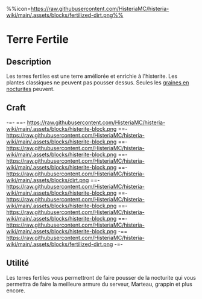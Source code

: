 %%icon=https://raw.githubusercontent.com/HisteriaMC/histeria-wiki/main/.assets/blocks/fertilized-dirt.png%%

# Terre Fertile

## Description
Les terres fertiles est une terre améliorée et enrichie à l'histerite. Les plantes classiques ne peuvent pas pousser dessus. Seules les [graines en nocturites](https://histeria.zelytra.fr/wiki/items/nocturite-seed) peuvent.

## Craft
-=-
 ==- https://raw.githubusercontent.com/HisteriaMC/histeria-wiki/main/.assets/blocks/histerite-block.png
 ==- https://raw.githubusercontent.com/HisteriaMC/histeria-wiki/main/.assets/blocks/histerite-block.png
 ==- https://raw.githubusercontent.com/HisteriaMC/histeria-wiki/main/.assets/blocks/histerite-block.png
 ==- https://raw.githubusercontent.com/HisteriaMC/histeria-wiki/main/.assets/blocks/histerite-block.png
 ==- https://raw.githubusercontent.com/HisteriaMC/histeria-wiki/main/.assets/blocks/dirt.png
 ==- https://raw.githubusercontent.com/HisteriaMC/histeria-wiki/main/.assets/blocks/histerite-block.png
 ==- https://raw.githubusercontent.com/HisteriaMC/histeria-wiki/main/.assets/blocks/histerite-block.png
 ==- https://raw.githubusercontent.com/HisteriaMC/histeria-wiki/main/.assets/blocks/histerite-block.png
 ==- https://raw.githubusercontent.com/HisteriaMC/histeria-wiki/main/.assets/blocks/histerite-block.png
 -== https://raw.githubusercontent.com/HisteriaMC/histeria-wiki/main/.assets/blocks/fertilized-dirt.png
-=-

## Utilité
Les terres fertiles vous permettront de faire pousser de la nocturite qui vous permettra de faire la meilleure armure du serveur, Marteau, grappin et plus encore.